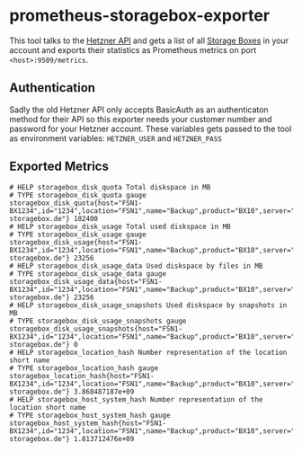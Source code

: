 # prometheus-storagebox-exporter

This tool talks to the [Hetzner
API](https://robot.your-server.de/doc/webservice/de.html#storage-box) and
gets a list of all [Storage
Boxes](https://www.hetzner.de/storage/storage-box) in your account and exports their statistics as Prometheus metrics on port `<host>:9509/metrics`.

## Authentication
Sadly the old Hetzner API only accepts BasicAuth as an authenticaton method for their API so this exporter needs your customer number and password for your Hetzner account.
These variables gets passed to the tool as environment variables: `HETZNER_USER` and `HETZNER_PASS`

## Exported Metrics 
```
# HELP storagebox_disk_quota Total diskspace in MB
# TYPE storagebox_disk_quota gauge
storagebox_disk_quota{host="FSN1-BX1234",id="1234",location="FSN1",name="Backup",product="BX10",server="u12345.your-storagebox.de"} 102400
# HELP storagebox_disk_usage Total used diskspace in MB
# TYPE storagebox_disk_usage gauge
storagebox_disk_usage{host="FSN1-BX1234",id="1234",location="FSN1",name="Backup",product="BX10",server="u12345.your-storagebox.de"} 23256
# HELP storagebox_disk_usage_data Used diskspace by files in MB
# TYPE storagebox_disk_usage_data gauge
storagebox_disk_usage_data{host="FSN1-BX1234",id="1234",location="FSN1",name="Backup",product="BX10",server="u12345.your-storagebox.de"} 23256
# HELP storagebox_disk_usage_snapshots Used diskspace by snapshots in MB
# TYPE storagebox_disk_usage_snapshots gauge
storagebox_disk_usage_snapshots{host="FSN1-BX1234",id="1234",location="FSN1",name="Backup",product="BX10",server="u12345.your-storagebox.de"} 0
# HELP storagebox_location_hash Number representation of the location short name
# TYPE storagebox_location_hash gauge
storagebox_location_hash{host="FSN1-BX1234",id="1234",location="FSN1",name="Backup",product="BX10",server="u12345.your-storagebox.de"} 3.868487187e+09
# HELP storagebox_host_system_hash Number representation of the location short name
# TYPE storagebox_host_system_hash gauge
storagebox_host_system_hash{host="FSN1-BX1234",id="1234",location="FSN1",name="Backup",product="BX10",server="u12345.your-storagebox.de"} 1.813712476e+09

```
